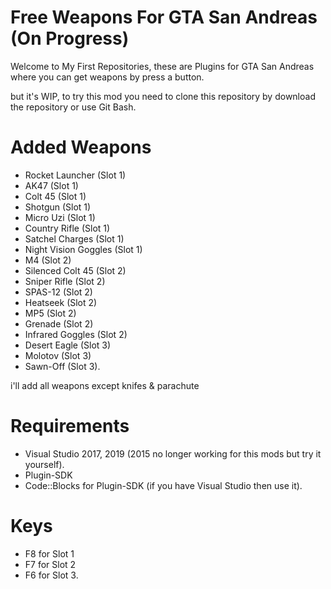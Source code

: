 # Free Weapons For GTA San Andreas (On Progress)
Welcome to My First Repositories, these are Plugins for GTA San Andreas where you can get weapons by press a button.

but it's WIP, to try this mod you need to clone this repository by download the repository or use Git Bash.

# Added Weapons
- Rocket Launcher (Slot 1)
- AK47 (Slot 1)
- Colt 45 (Slot 1)
- Shotgun (Slot 1)
- Micro Uzi (Slot 1)
- Country Rifle (Slot 1)
- Satchel Charges (Slot 1)
- Night Vision Goggles (Slot 1)
- M4 (Slot 2)
- Silenced Colt 45 (Slot 2)
- Sniper Rifle (Slot 2)
- SPAS-12 (Slot 2)
- Heatseek (Slot 2)
- MP5 (Slot 2)
- Grenade (Slot 2)
- Infrared Goggles (Slot 2)
- Desert Eagle (Slot 3)
- Molotov (Slot 3)
- Sawn-Off (Slot 3).

i'll add all weapons except knifes & parachute 

# Requirements
- Visual Studio 2017, 2019 (2015 no longer working for this mods but try it yourself).
- Plugin-SDK
- Code::Blocks for Plugin-SDK (if you have Visual Studio then use it).

# Keys
- F8 for Slot 1
- F7 for Slot 2
- F6 for Slot 3.
